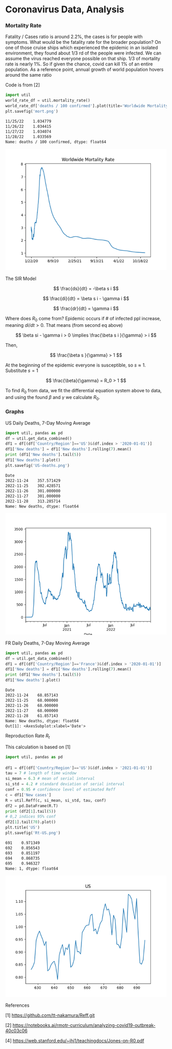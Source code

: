 # Coronavirus Data, Analysis

### Mortality Rate

Fatality / Cases ratio is around 2.2%, the cases is for people with
symptoms. What would be the fatality rate for the broader population?
On one of those cruise ships which experienced the epidemic in an
isolated environment, they found about 1/3 rd of the people were
infected. We can assume the virus reached everyone possible on that
ship. 1/3 of mortality rate is nearly 1%. So if given the chance,
covid can kill 1% of an entire population. As a reference point,
annual growth of world population hovers around the same ratio

Code is from [2]

<a name='mortality'/>

```python
import util
world_rate_df = util.mortality_rate()
world_rate_df['deaths / 100 confirmed'].plot(title='Worldwide Mortality Rate')
plt.savefig('mort.png')
```

```text
11/25/22    1.034779
11/26/22    1.034415
11/27/22    1.034074
11/28/22    1.033569
Name: deaths / 100 confirmed, dtype: float64
```

![](mort.png)


The SIR Model

$$
\frac{ds}{dt} = -\beta s i
$$

$$
\frac{di}{dt} = \beta s i - \gamma i
$$

$$
\frac{dr}{dt} = \gamma i
$$

Where does $R_0$ come from? Epidemic occurs if \# of infected ppl
increase, meaning $di / dt > 0$. That means (from second eq above)

$$
\beta si - \gamma i > 0  \implies \frac{\beta s i }{\gamma} > i
$$

Then,

$$
\frac{\beta s }{\gamma} > 1
$$

At the beginning of the epidemic everyone is susceptible, so $s
\approx 1$. Substitute $s=1$

$$
\frac{\beta}{\gamma} = R_0 > 1
$$

To find $R_0$ from data, we fit the differential equation system above
to data, and using the found $\beta$ and $\gamma$ we calculate $R_0$.

### Graphs

<a name='usdailydeath'/>

US Daily Deaths, 7-Day Moving Average

```python
import util, pandas as pd
df = util.get_data_combined()
df1 = df[(df['Country/Region']=='US')&(df.index > '2020-01-01')]
df1['New deaths'] = df1['New deaths'].rolling(7).mean()
print (df1['New deaths'].tail(5))
df1['New deaths'].plot()
plt.savefig('US-deaths.png')
```

```text
Date
2022-11-24    357.571429
2022-11-25    302.428571
2022-11-26    301.000000
2022-11-27    301.000000
2022-11-28    313.285714
Name: New deaths, dtype: float64
```

![](US-deaths.png)

<a name='frdailydeath'/>

FR Daily Deaths, 7-Day Moving Average

```python
import util, pandas as pd
df = util.get_data_combined()
df1 = df[(df['Country/Region']=='France')&(df.index > '2020-01-01')]
df1['New deaths'] = df1['New deaths'].rolling(7).mean()
print (df1['New deaths'].tail(5))
df1['New deaths'].plot()
```

```text
Date
2022-11-24    68.857143
2022-11-25    68.000000
2022-11-26    68.000000
2022-11-27    68.000000
2022-11-28    61.857143
Name: New deaths, dtype: float64
Out[1]: <AxesSubplot:xlabel='Date'>
```


<a name='Rt'/>

Reproduction Rate $R_t$

This calculation is based on [1]

```python
import util, pandas as pd

df1 = df[(df['Country/Region']=='US')&(df.index > '2021-01-01')]
tau = 7 # length of time window
si_mean = 6.3 # mean of serial interval
si_std = 4.2 # standard deviation of serial interval
conf = 0.95 # confidence level of estimated Reff
c = df1['New cases']
R = util.Reff(c, si_mean, si_std, tau, conf)
df2 = pd.DataFrame(R.T)
print (df2[1].tail(5))
# 0,2 indices 95% conf
df2[1].tail(70).plot()
plt.title('US')
plt.savefig('Rt-US.png')
```

```text
691    0.971349
692    0.856543
693    0.851197
694    0.868735
695    0.946327
Name: 1, dtype: float64
```

![](Rt-US.png)

References

[1] https://github.com/tt-nakamura/Reff.git

[2] https://notebooks.ai/rmotr-curriculum/analyzing-covid19-outbreak-40c03c06

[4] https://web.stanford.edu/~jhj1/teachingdocs/Jones-on-R0.pdf


